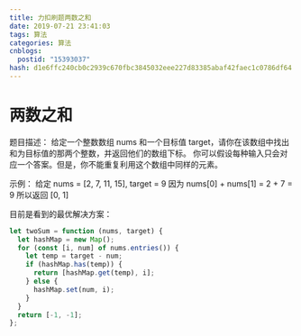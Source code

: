 ```yaml
---
title: 力扣刷题两数之和
date: 2019-07-21 23:41:03
tags: 算法
categories: 算法
cnblogs:
  postid: "15393037"
hash: d1e6ffc240cb0c2939c670fbc3845032eee227d83385abaf42faec1c0786df64
---
```


# 两数之和

题目描述：
给定一个整数数组 nums 和一个目标值 target，请你在该数组中找出和为目标值的那两个整数，并返回他们的数组下标。
你可以假设每种输入只会对应一个答案。但是，你不能重复利用这个数组中同样的元素。

示例：
给定 nums = [2, 7, 11, 15], target = 9
因为 nums[0] + nums[1] = 2 + 7 = 9
所以返回 [0, 1]

目前是看到的最优解决方案：

```js
let twoSum = function (nums, target) {
  let hashMap = new Map();
  for (const [i, num] of nums.entries()) {
    let temp = target - num;
    if (hashMap.has(temp)) {
      return [hashMap.get(temp), i];
    } else {
      hashMap.set(num, i);
    }
  }
  return [-1, -1];
};
```
